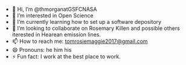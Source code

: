 - 👋 Hi, I’m @thmorganatGSFCNASA
- 👀 I’m interested in Open Science
- 🌱 I’m currently learning how to set up a software depository
- 💞️ I’m looking to collaborate on Rosemary Killen and possible others iterested in Hearean emission lines.
- 📫 How to reach me: tomrosiemaggie2017@gmail.com
- 😄 Pronouns: he him his
- ⚡ Fun fact: I work at the best place to work.

<!---
thmorganatGSFCNASA/thmorganatGSFCNASA is a ✨ special ✨ repository because its `README.md` (this file) appears on your GitHub profile.
You can click the Preview link to take a look at your changes.
--->
